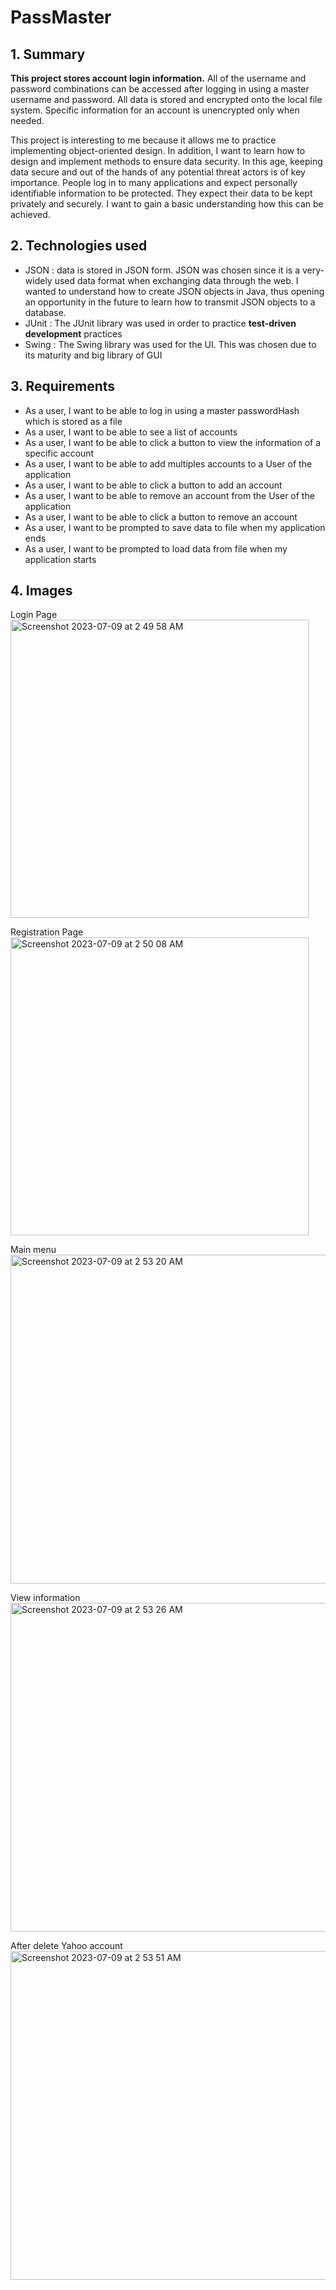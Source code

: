 # PassMaster

## 1. Summary

**This project stores account login information.** All of the username and password combinations can be accessed after logging in using a master username and password. All data is stored and encrypted onto the local file system. Specific information for an account is unencrypted only when needed.

This project is interesting to me because it allows me to practice implementing object-oriented design. In addition, I want to learn how to design and implement methods to ensure data security. In this age, keeping data secure and out of the hands of any potential threat actors is of key importance. People log in to many applications and expect personally identifiable information to be protected. They expect their data to be kept privately and securely. I want to gain a basic understanding how this can be achieved.

## 2. Technologies used
- JSON : data is stored in JSON form. JSON was chosen since it is a very-widely used data format when exchanging data through the web. I wanted to understand how to create JSON objects in Java, thus opening an opportunity in the future to learn how to transmit JSON objects to a database.
- JUnit : The JUnit library was used in order to practice **test-driven development** practices
- Swing : The Swing library was used for the UI. This was chosen due to its maturity and big library of GUI

## 3. Requirements

- As a user, I want to be able to log in using a master passwordHash which is stored as a file
- As a user, I want to be able to see a list of accounts
- As a user, I want to be able to click a button to view the information of a specific account
- As a user, I want to be able to add multiples accounts to a User of the application
- As a user, I want to be able to click a button to add an account
- As a user, I want to be able to remove an account from the User of the application
- As a user, I want to be able to click a button to remove an account
- As a user, I want to be prompted to save data to file when my application ends
- As a user, I want to be prompted to load data from file when my application starts

## 4. Images
Login Page<br>
<img width="477" alt="Screenshot 2023-07-09 at 2 49 58 AM" src="https://github.com/Jona-Han/PasswordManager/assets/87393036/54138702-b0d7-4cbb-bba6-60e769af5990">

Registration Page<br>
<img width="477" alt="Screenshot 2023-07-09 at 2 50 08 AM" src="https://github.com/Jona-Han/PasswordManager/assets/87393036/b23c6aa1-5f0f-4b98-9b1d-5b837f92c781">

Main menu<br>
<img width="526" alt="Screenshot 2023-07-09 at 2 53 20 AM" src="https://github.com/Jona-Han/PasswordManager/assets/87393036/065e549c-1541-41e7-b5f8-49bfc5a35608">

View information<br>
<img width="526" alt="Screenshot 2023-07-09 at 2 53 26 AM" src="https://github.com/Jona-Han/PasswordManager/assets/87393036/006a157b-2826-44d6-b759-59f808d6b144">

After delete Yahoo account<br>
<img width="526" alt="Screenshot 2023-07-09 at 2 53 51 AM" src="https://github.com/Jona-Han/PasswordManager/assets/87393036/342c3f97-4d1b-4279-b74f-3ad15d323fe7">


